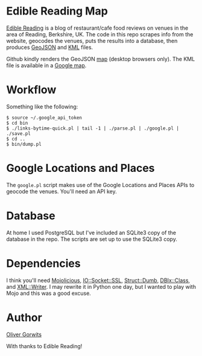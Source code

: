 # Edible Reading Map

[Edible Reading](http://ediblereading.com/) is a blog of restaurant/cafe food reviews on venues in the area of Reading, Berkshire, UK. The code in this repo scrapes info from the website, geocodes the venues, puts the results into a database, then produces [GeoJSON](http://en.wikipedia.org/wiki/GeoJSON) and [KML](https://developers.google.com/kml/documentation/?csw=1) files.

Github kindly renders the GeoJSON [map](https://github.com/ollyg/edible-reading/blob/master/edread.geojson) (desktop browsers only). The KML file is available in a [Google map](http://edreadmap.com/).

# Workflow

Something like the following:

````
$ source ~/.google_api_token
$ cd bin
$ ./links-bytime-quick.pl | tail -1 | ./parse.pl | ./google.pl | ./save.pl
$ cd ..
$ bin/dump.pl
````

# Google Locations and Places

The `google.pl` script makes use of the Google Locations and Places APIs to geocode the venues. You'll need an API key.

# Database

At home I used PostgreSQL but I've included an SQLite3 copy of the database in the repo. The scripts are set up to use the SQLite3 copy.

# Dependencies

I think you'll need [Mojolicious](https://metacpan.org/pod/Mojolicious),
[IO::Socket::SSL](https://metacpan.org/pod/IO::Socket::SSL),
[Struct::Dumb](https://metacpan.org/pod/Struct::Dumb),
[DBIx::Class](https://metacpan.org/pod/DBIx::Class),
and [XML::Writer](https://metacpan.org/pod/XML::Writer).
I may rewrite it in Python one day, but I wanted to play with Mojo and this was a good excuse.

# Author

[Oliver Gorwits](mailto:oliver@cpan.org)

With thanks to Edible Reading!
